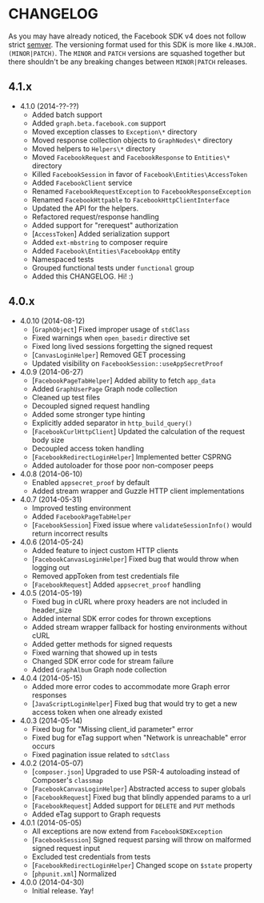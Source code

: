 # CHANGELOG

As you may have already noticed, the Facebook SDK v4 does not follow strict [semver](http://semver.org/). The versioning format used for this SDK is more like `4.MAJOR.(MINOR|PATCH)`. The `MINOR` and `PATCH` versions are squashed together but there shouldn't be any breaking changes between `MINOR|PATCH` releases.


## 4.1.x

- 4.1.0 (2014-??-??)
  - Added batch support
  - Added `graph.beta.facebook.com` support
  - Moved exception classes to `Exception\*` directory
  - Moved response collection objects to `GraphNodes\*` directory
  - Moved helpers to `Helpers\*` directory
  - Moved `FacebookRequest` and `FacebookResponse` to `Entities\*` directory
  - Killed `FacebookSession` in favor of `Facebook\Entities\AccessToken`
  - Added `FacebookClient` service
  - Renamed `FacebookRequestException` to `FacebookResponseException`
  - Renamed `FacebookHttpable` to `FacebookHttpClientInterface`
  - Updated the API for the helpers.
  - Refactored request/response handling
  - Added support for "rerequest" authorization
  - [`AccessToken`] Added serialization support
  - Added `ext-mbstring` to composer require
  - Added `Facebook\Entities\FacebookApp` entity
  - Namespaced tests
  - Grouped functional tests under `functional` group
  - Added this CHANGELOG. Hi! :)


## 4.0.x

- 4.0.10 (2014-08-12)
  - [`GraphObject`] Fixed improper usage of `stdClass`
  - Fixed warnings when `open_basedir` directive set
  - Fixed long lived sessions forgetting the signed request
  - [`CanvasLoginHelper`] Removed GET processing
  - Updated visibility on `FacebookSession::useAppSecretProof`
- 4.0.9 (2014-06-27)
  - [`FacebookPageTabHelper`] Added ability to fetch `app_data`
  - Added `GraphUserPage` Graph node collection
  - Cleaned up test files
  - Decoupled signed request handling
  - Added some stronger type hinting
  - Explicitly added separator in `http_build_query()`
  - [`FacebookCurlHttpClient`] Updated the calculation of the request body size
  - Decoupled access token handling
  - [`FacebookRedirectLoginHelper`] Implemented better CSPRNG
  - Added autoloader for those poor non-composer peeps
- 4.0.8 (2014-06-10)
  - Enabled `appsecret_proof` by default
  - Added stream wrapper and Guzzle HTTP client implementations
- 4.0.7 (2014-05-31)
  - Improved testing environment
  - Added `FacebookPageTabHelper`
  - [`FacebookSession`] Fixed issue where `validateSessionInfo()` would return incorrect results
- 4.0.6 (2014-05-24)
  - Added feature to inject custom HTTP clients
  - [`FacebookCanvasLoginHelper`] Fixed bug that would throw when logging out
  - Removed appToken from test credentials file
  - [`FacebookRequest`] Added `appsecret_proof` handling
- 4.0.5 (2014-05-19)
  - Fixed bug in cURL where proxy headers are not included in header_size
  - Added internal SDK error codes for thrown exceptions
  - Added stream wrapper fallback for hosting environments without cURL
  - Added getter methods for signed requests
  - Fixed warning that showed up in tests
  - Changed SDK error code for stream failure
  - Added `GraphAlbum` Graph node collection
- 4.0.4 (2014-05-15)
  - Added more error codes to accommodate more Graph error responses
  - [`JavaScriptLoginHelper`] Fixed bug that would try to get a new access token when one already existed
- 4.0.3 (2014-05-14)
  - Fixed bug for "Missing client_id parameter" error
  - Fixed bug for eTag support when "Network is unreachable" error occurs
  - Fixed pagination issue related to `sdtClass`
- 4.0.2 (2014-05-07)
  - [`composer.json`] Upgraded to use PSR-4 autoloading instead of Composer's `classmap`
  - [`FacebookCanvasLoginHelper`] Abstracted access to super globals
  - [`FacebookRequest`] Fixed bug that blindly appended params to a url
  - [`FacebookRequest`] Added support for `DELETE` and `PUT` methods
  - Added eTag support to Graph requests
- 4.0.1 (2014-05-05)
  - All exceptions are now extend from `FacebookSDKException`
  - [`FacebookSession`] Signed request parsing will throw on malformed signed request input
  - Excluded test credentials from tests
  - [`FacebookRedirectLoginHelper`] Changed scope on `$state` property
  - [`phpunit.xml`] Normalized
- 4.0.0 (2014-04-30)
  - Initial release. Yay!
